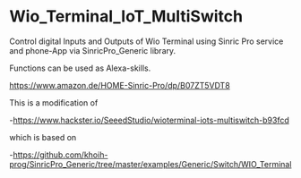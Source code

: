 # Wio_Terminal_IoT_MultiSwitch

Control digital Inputs and Outputs of Wio Terminal using Sinric Pro service and phone-App via SinricPro_Generic library.

Functions can be used as Alexa-skills.

https://www.amazon.de/HOME-Sinric-Pro/dp/B07ZT5VDT8


This is a modification of

-https://www.hackster.io/SeeedStudio/wioterminal-iots-multiswitch-b93fcd

which is based on

-https://github.com/khoih-prog/SinricPro_Generic/tree/master/examples/Generic/Switch/WIO_Terminal
